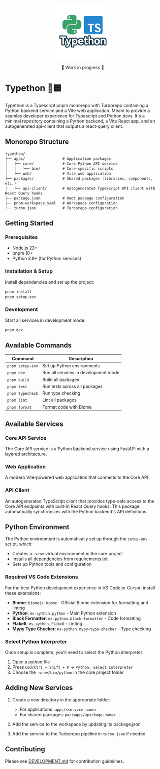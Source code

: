 <p align="center">
   <img width="180" src="./typethon.png" alt="Typethon">
   <div align="center">🚧 Work in progress 🚧</div>
</p>

# Typethon 🐍🟦

Typethon is a Typescript pnpm monorepo with Turborepo containing a Python backend service and a Vite web application. Meant to provide a seamles developer experience for Typescript and Python devs. It's a minimal repository containing a Python backend, a Vite React app, and an autogenerated api-client that outputs a react-query client.

## Monorepo Structure

```
typethon/
├── apps/                 # Application packages
│   ├── core/             # Core Python API service
│   │   └── bin/          # Core-specific scripts
│   └── web/              # Vite web application
├── packages/             # Shared packages (libraries, components, etc.)
│   └── api-client/       # Autogenerated TypeScript API client with React Query hooks
├── package.json          # Root package configuration
├── pnpm-workspace.yaml   # Workspace configuration
└── turbo.json            # Turborepo configuration
```

## Getting Started

### Prerequisites

- Node.js 22+
- pnpm 10+
- Python 3.9+ (for Python services)

### Installation & Setup

Install dependencies and set up the project:

```bash
pnpm install
pnpm setup-env
```

### Development

Start all services in development mode:

```bash
pnpm dev
```

## Available Commands

| Command          | Description                          |
| ---------------- | ------------------------------------ |
| `pnpm setup-env` | Set up Python environments           |
| `pnpm dev`       | Run all services in development mode |
| `pnpm build`     | Build all packages                   |
| `pnpm test`      | Run tests across all packages        |
| `pnpm typecheck` | Run type checking                    |
| `pnpm lint`      | Lint all packages                    |
| `pnpm format`    | Format code with Biome               |

## Available Services

### Core API Service

The Core API service is a Python backend service using FastAPI with a layered architecture.

### Web Application

A modern Vite-powered web application that connects to the Core API.

### API Client

An autogenerated TypeScript client that provides type-safe access to the Core API endpoints with built-in React Query hooks. This package automatically synchronizes with the Python backend's API definitions.

## Python Environment

The Python environment is automatically set up through the `setup-env` script, which:

- Creates a `.venv` virtual environment in the core project
- Installs all dependencies from requirements.txt
- Sets up Python tools and configuration

### Required VS Code Extensions

For the best Python development experience in VS Code or Cursor, install these extensions:

- **Biome**: `biomejs.biome` - Official Biome extension for formatting and linting
- **Python**: `ms-python.python` - Main Python extension
- **Black Formatter**: `ms-python.black-formatter` - Code formatting
- **Flake8**: `ms-python.flake8` - Linting
- **Mypy Type Checker**: `ms-python.mypy-type-checker` - Type checking

### Select Python Interpreter

Once setup is complete, you'll need to select the Python interpreter:

1. Open a python file
2. Press `Cmd/Ctrl + Shift + P` → `Python: Select Interpreter`
3. Choose the `.venv/bin/python` in the core project folder

## Adding New Services

1. Create a new directory in the appropriate folder:

   - For applications: `apps/<service-name>`
   - For shared packages: `packages/<package-name>`

2. Add the service to the workspace by updating its package.json

3. Add the service to the Turborepo pipeline in `turbo.json` if needed

## Contributing

Please see [DEVELOPMENT.md](./apps/core/DEVELOPMENT.md) for contribution guidelines.
